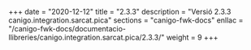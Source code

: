 +++
date        = "2020-12-12"
title       = "2.3.3"
description = "Versió 2.3.3 canigo.integration.sarcat.pica"
sections    = "canigo-fwk-docs"
enllac		= "/canigo-fwk-docs/documentacio-llibreries/canigo.integration.sarcat.pica/2.3.3/"
weight		= 9
+++
